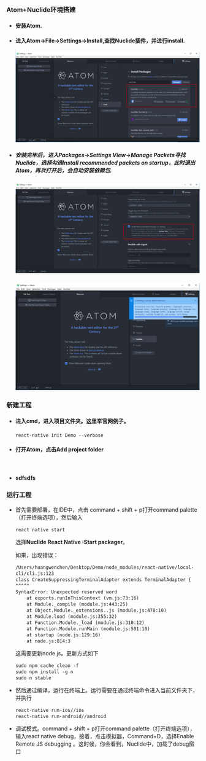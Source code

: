 ### Atom+Nuclide环境搭建
- #### 安装Atom.

- #### 进入Atom->File->Settings->Install,查找Nuclide插件，并进行install.

  #### ![](https://github.com/Alford087/react-native/blob/master/react-native-doc/image/323837ece550a19cc052acdd8920f5be.jpg?raw=true)

- ##### 安装完毕后，进入Packages->Settings View->Manage Packets寻找Nuclide，选择勾选Install recommended packets on startup，此时退出Atom，再次打开后，会自动安装依赖包. 

  ##### ![](https://raw.githubusercontent.com/Alford087/react-native/master/react-native-doc/image/27651778d8ac43e4ac957de1e5232414.jpg) 

  ![](https://raw.githubusercontent.com/Alford087/react-native/master/react-native-doc/image/802ad51ea96687ea05c779f2758fbcd1.jpg?raw=true)

### 新建工程
- #### 进入cmd，进入项目文件夹。这里举官网例子。 

  ```
  react-native init Demo --verbose
  ```

- #### 打开Atom，点击Add project folder 

  #### ![]() 

- #### sdfsdfs 

### 运行工程 

- 首先需要部署，在IDE中，点击 command + shift + p打开command palette（打开终端选项），然后输入

  ```
  react native start
  ```

  选择**Nuclide React Native :Start packager**。

  如果，出现错误：

  ```
  /Users/huangwenchen/Desktop/Demo/node_modules/react-native/local-cli/cli.js:123
  class CreateSuppressingTerminalAdapter extends TerminalAdapter {
  ^^^^^
  SyntaxError: Unexpected reserved word
      at exports.runInThisContext (vm.js:73:16)
      at Module._compile (module.js:443:25)
      at Object.Module._extensions..js (module.js:478:10)
      at Module.load (module.js:355:32)
      at Function.Module._load (module.js:310:12)
      at Function.Module.runMain (module.js:501:10)
      at startup (node.js:129:16)
      at node.js:814:3
  ```

  这需要更新node.js。更新方式如下

  ```
  sudo npm cache clean -f
  sudo npm install -g n
  sudo n stable
  ```

- 然后通过编译，运行在终端上。运行需要在通过终端命令进入当前文件夹下，并执行

  ```
  react-native run-ios//ios
  react-native run-android//android
  ```

- 调试模式。command + shift + p打开command palette（打开终端选项），输入react native debug，接着，点击模拟器，Command+D，选择Enable Remote JS debugging 。这时候，你会看到，Nuclide中，加载了debug窗口 